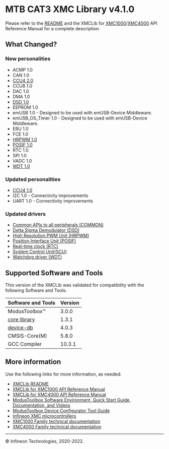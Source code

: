 # MTB CAT3 XMC Library v4.1.0

Please refer to the [README](./README.md) and the XMCLib for [XMC1000](https://infineon.github.io/mtb-xmclib-cat3/xmc1_api_reference_manual/html/index.html)/[XMC4000](https://infineon.github.io/mtb-xmclib-cat3/xmc4_api_reference_manual/html/index.html) API Reference Manual for a complete description.

## What Changed?

### New personalities

- ACMP 1.0
- CAN 1.0
- [CCU4 2.0](https://infineon.github.io/mtb-xmclib-cat3/xmc4_api_reference_manual/html/page_personalities_reference.html#section_personality_ccu4)
- CCU8 1.0
- DAC 1.0
- DMA 1.0
- [DSD 1.0](https://infineon.github.io/mtb-xmclib-cat3/xmc4_api_reference_manual/html/page_personalities_reference.html#section_personality_dsd)
- EEPROM 1.0
- emUSB 1.0 - Designed to be used with emUSB-Device Middleware.
- emUSB_OS_Timer 1.0 - Designed to be used with emUSB-Device Middleware.
- ERU 1.0
- FCE 1.0
- [HRPWM 1.0](https://infineon.github.io/mtb-xmclib-cat3/xmc4_api_reference_manual/html/page_personalities_reference.html#section_personality_hrpwm)
- [POSIF 1.0](https://infineon.github.io/mtb-xmclib-cat3/xmc4_api_reference_manual/html/page_personalities_reference.html#section_personality_posif)
- RTC 1.0
- SPI 1.0
- VADC 1.0
- [WDT 1.0](https://infineon.github.io/mtb-xmclib-cat3/xmc4_api_reference_manual/html/page_personalities_reference.html#section_personality_wdt)

### Updated personalities

- [CCU4 1.0](https://infineon.github.io/mtb-xmclib-cat3/xmc4_api_reference_manual/html/page_personalities_reference.html#section_personality_ccu4)
- I2C 1.0 - Connectivity improvements
- UART 1.0 - Connectivity improvements

### Updated drivers

- [Common APIs to all peripherals (COMMON)](https://infineon.github.io/mtb-xmclib-cat3/xmc4_api_reference_manual/html/group___c_o_m_m_o_n.html)
- [Delta Sigma Demodulator (DSD)](https://infineon.github.io/mtb-xmclib-cat3/xmc4_api_reference_manual/html/group___d_s_d.html)
- [High Resolution PWM Unit (HRPWM)](https://infineon.github.io/mtb-xmclib-cat3/xmc4_api_reference_manual/html/group___h_r_p_w_m.html)
- [Position Interface Unit (POSIF)](https://infineon.github.io/mtb-xmclib-cat3/xmc4_api_reference_manual/html/group___p_o_s_i_f.html)
- [Real-time clock (RTC)](https://infineon.github.io/mtb-xmclib-cat3/xmc4_api_reference_manual/html/group___r_t_c.html)
- [System Control Unit(SCU)](https://infineon.github.io/mtb-xmclib-cat3/xmc4_api_reference_manual/html/group___s_c_u.html)
- [Watchdog driver (WDT)](https://infineon.github.io/mtb-xmclib-cat3/xmc4_api_reference_manual/html/group___w_d_t.html)

## Supported Software and Tools

This version of the XMCLib was validated for compatibility with the following Software and Tools:

| Software and Tools                                                            | Version |
| :---                                                                          | :----   |
| ModusToolbox&trade;                                                           |  3.0.0  |
| [core library](https://github.com/Infineon/core-lib)                          |  1.3.1  |
| [device-db](https://github.com/Infineon/device-db)                            |  4.0.3  |
| CMSIS-Core(M)                                                                 |  5.8.0  |
| GCC Compiler                                                                  | 10.3.1  |

## More information

Use the following links for more information, as needed:

* [XMCLib README](./README.md)
* [XMCLib for XMC1000 API Reference Manual](https://infineon.github.io/mtb-xmclib-cat3/xmc1_api_reference_manual/html/index.html)
* [XMCLib for XMC4000 API Reference Manual](https://infineon.github.io/mtb-xmclib-cat3/xmc4_api_reference_manual/html/index.html)
* [ModusToolbox Software Environment, Quick Start Guide, Documentation, and Videos](https://www.infineon.com/cms/en/design-support/tools/sdk/modustoolbox-software/)
* [ModusToolbox Device Configurator Tool Guide](https://www.infineon.com/dgdl/Infineon-ModusToolbox_Device_Configurator_4.0_User_Guide-UserManual-v01_00-EN.pdf?fileId=8ac78c8c8386267f0183a960bd41598f&utm_source=cypress&utm_medium=referral&utm_campaign=202110_globe_en_all_integration-files&redirId=180683)
* [Infineon XMC microcontrollers](https://www.infineon.com/cms/en/product/microcontroller/32-bit-industrial-microcontroller-based-on-arm-cortex-m/)
* [XMC1000 Family technical documentation](https://www.infineon.com/cms/en/product/microcontroller/32-bit-industrial-microcontroller-based-on-arm-cortex-m/32-bit-xmc1000-industrial-microcontroller-arm-cortex-m0/#!documents)
* [XMC4000 Family technical documentation](https://www.infineon.com/cms/en/product/microcontroller/32-bit-industrial-microcontroller-based-on-arm-cortex-m/32-bit-xmc4000-industrial-microcontroller-arm-cortex-m4/#!documents)

---
© Infineon Technologies, 2020-2022.

